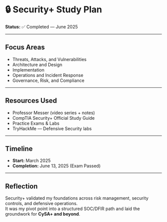 # 🔒 Security+ Study Plan

**Status:** ✅ Completed — June 2025  

---

## Focus Areas
- Threats, Attacks, and Vulnerabilities  
- Architecture and Design  
- Implementation  
- Operations and Incident Response  
- Governance, Risk, and Compliance  

---

## Resources Used
- Professor Messer (video series + notes)  
- CompTIA Security+ Official Study Guide  
- Practice Exams & Labs  
- TryHackMe — Defensive Security labs  

---

## Timeline
- **Start:** March 2025  
- **Completion:** June 13, 2025 (Exam Passed)  

---

## Reflection
Security+ validated my foundations across risk management, security controls, and defensive operations.  
It was my pivot point into a structured SOC/DFIR path and laid the groundwork for **CySA+ and beyond**.
